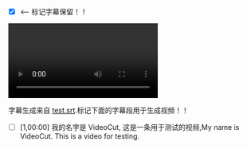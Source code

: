 - [x] <-- 标记字幕保留！！

<video controls="true" allowfullscreen="true"> <source src="test.mp3" type="video/mp3"> </video>


字幕生成来自 [test.srt](test.srt).标记下面的字幕段用于生成视频！！


- [ ] [1,00:00]   我的名字是 VideoCut, 这是一条用于测试的视频,My name is VideoCut. This is a video for testing.